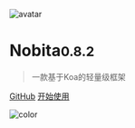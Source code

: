 
![avatar](https://api.iamtang.com/images/nobita_logo.png)

# Nobita<small>0.8.2</small>

> 一款基于Koa的轻量级框架

[GitHub](https://github.com/iamtang/nobita)
[开始使用](#Nobita是什么)

![color](#f2f2f2)